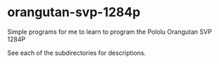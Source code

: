 orangutan-svp-1284p
===================
Simple programs for me to learn to program the Pololu Orangutan SVP 1284P

See each of the subdirectories for descriptions.


